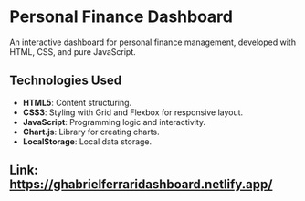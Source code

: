# Personal Finance Dashboard

An interactive dashboard for personal finance management, developed with HTML, CSS, and pure JavaScript.

## Technologies Used

- **HTML5**: Content structuring.
- **CSS3**: Styling with Grid and Flexbox for responsive layout.
- **JavaScript**: Programming logic and interactivity.
- **Chart.js**: Library for creating charts.
- **LocalStorage**: Local data storage.

## Link: https://ghabrielferraridashboard.netlify.app/
